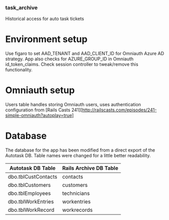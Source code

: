 ### task_archive
Historical access for auto task tickets

# Environment setup
Use figaro to set AAD_TENANT and AAD_CLIENT_ID for Omniauth Azure AD strategy.
App also checks for AZURE_GROUP_ID in Omniauth id_token_claims.  Check session controller to tweak/remove this functionality.

# Omniauth setup
Users table handles storing Omniauth users, uses authentication configuration from [Rails Casts 241][http://railscasts.com/episodes/241-simple-omniauth?autoplay=true]

# Database
The database for the app has been modified from a direct export of the Autotask DB.  Table names were changed for a little better readability.

| Autotask DB Table   | Rails Archive DB Table |
|---------------------|------------------------|
| dbo.tblCustContacts | contacts               |
| dbo.tblCustomers    | customers              |
| dbo.tblEmployees    | technicians            |
| dbo.tblWorkEntries  | workentries            |
| dbo.tblWorkRecord   | workrecords            |
